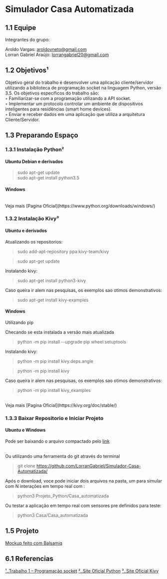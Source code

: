 # Simulador Casa Automatizada




## 1.1 Equipe

Integrantes do grupo:

Aroldo Vargas: aroldovneto@gmail.com<br>
Lorran Gabriel Araújo: lorrangabriel20@gmail.com


## 1.2 Objetivos¹

Objetivo geral do trabalho é desenvolver uma aplicação cliente/servidor utilizando a biblioteca de
programação socket na linguagem Python, versão 3.5.
Os objetivos específicos do trabalho são:<br>
◦ Familiarizar-se com a programação utilizando a API socket.<br>
◦ Implementar um protocolo controlar um ambiente de dispositivos inteligentes para residências
(smart home devices).<br>
◦ Enviar e receber dados em uma aplicação que utiliza a arquitetura Cliente/Servidor.


## 1.3 Preparando Espaço

### 1.3.1 Instalação Python² 

#### Ubuntu Debian e derivados

>sudo apt-get update<br>
>sudo apt-get install python3.5<br>

#### Windows
<br>
Veja mais [Pagina Oficial](https://www.python.org/downloads/windows/)
<br>

### 1.3.2 Instalação Kivy³

#### Ubuntu e derivados 

Atualizando os repositorios:<br>
>sudo add-apt-repository ppa:kivy-team/kivy<br>

>sudo apt-get update<br>

Instalando kivy: <br>

>sudo apt-get install python3-kivy<br>

Caso queira ir alem nas pesquisas, os exemplos sao otimos demonstrativos:<br>

>sudo apt-get install kivy-examples

#### Windows

Utilizando pip

Checando se esta instalada a versão mais atualizada<br>

>python -m pip install --upgrade pip wheel setuptools<br>

Instalando kivy: <br>

>python -m pip install kivy.deps.angle<br>

>python -m pip install kivy<br>

Caso queira ir alem nas pesquisas, os exemplos sao otimos demonstrativos:<br>

>python -m pip install kivy_examples<br>

<br>
Veja mais [Pagina Oficial](https://kivy.org/doc/stable/)
<br>

### 1.3.3 Baixar Repositorio e Iniciar Projeto

#### Ubuntu e Windows

Pode ser baixando o arquivo compactado pelo [link](https://github.com/LorranGabriel/Simulador-Casa-Automatizada/)<br><br>

Ou utilizando uma ferramenta do git através do terminal<br>
>git clone https://github.com/LorranGabriel/Simulador-Casa-Automatizada/<br>

Após o download, voce pode iniciar dois arquivos na pasta, um para simular com N interações em tempo real com :<br>

>python3 Projeto_Python/Casa_automatizada<br>

Ou testar a aplicação em tempo real com sensores pre definidos para teste:<br>

>python3 Casa/Casa_automatizada<br>


## 1.5 Projeto

[Mockup feito com Balsamiq](Projeto/ProjetoSistemaCasa.pdf)


## 6.1 Referencias

[¹..Trabalho 1 – Programação socket](Trabalho01_Programaçãosocket.pdf)
[²..Site Oficial Python](https://www.python.org/)
[³..Site Oficial Kivy](https://kivy.org/)
